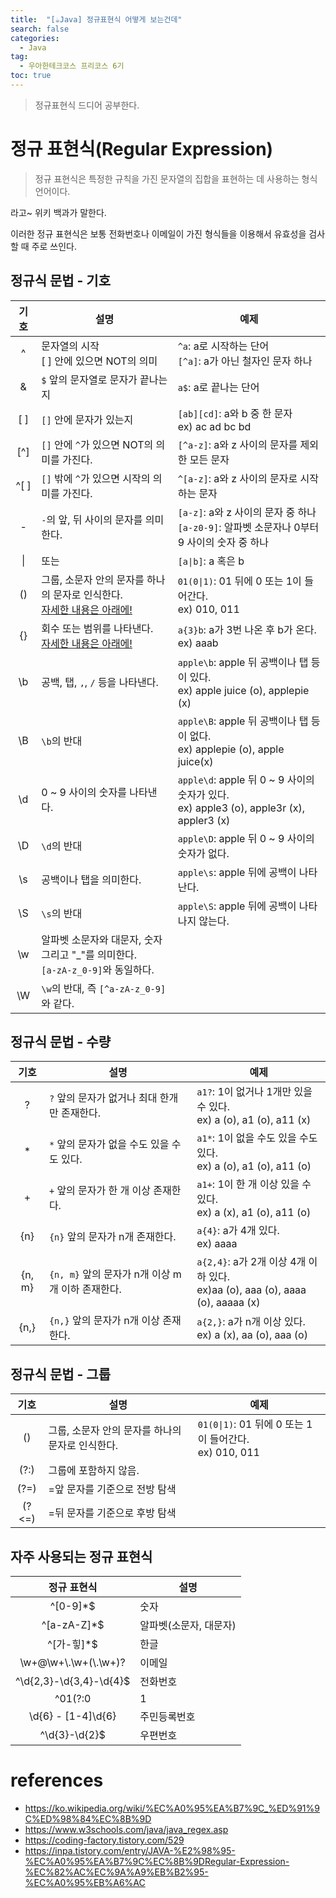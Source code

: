 ```yaml
---
title:  "[☕Java] 정규표현식 어떻게 보는건데"
search: false
categories: 
  - Java
tag:
  - 우아한테크코스 프리코스 6기
toc: true
---
```


> 정규표현식 드디어 공부한다.

# 정규 표현식(Regular Expression)
> 정규 표현식은 특정한 규칙을 가진 문자열의 집합을 표현하는 데 사용하는 형식 언어이다.

라고~ 위키 백과가 말한다.

이러한 정규 표현식은 보통 전화번호나 이메일이 가진 형식들을 이용해서 유효성을 검사할 때 주로 쓰인다.

## 정규식 문법 - 기호

|기호|설명|예제|
|-------|----------|---------|
|<center>^</center>|문자열의 시작<br>[ ] 안에 있으면 NOT의 의미|`^a`: a로 시작하는 단어<br>`[^a]`: a가 아닌 철자인 문자 하나|
|<center>&</center>|`$` 앞의 문자열로 문자가 끝나는지|`a$`: a로 끝나는 단어|
|<center>[ ]</center>|`[]` 안에 문자가 있는지|`[ab][cd]`: a와 b 중 한 문자 <br> ex) ac ad bc bd|
|<center>[^]</center>|`[]` 안에 `^`가 있으면 NOT의 의미를 가진다.|`[^a-z]`: a와 z 사이의 문자를 제외한 모든 문자|
|<center>^[ ]</center>|`[]` 밖에 `^`가 있으면 시작의 의미를 가진다.|`^[a-z]`: a와 z 사이의 문자로 시작하는 문자|
|<center>-</center>|`-`의 앞, 뒤 사이의 문자를 의미한다.|`[a-z]`: a와 z 사이의 문자 중 하나<br>`[a-z0-9]`: 알파벳 소문자나 0부터 9 사이의 숫자 중 하나|
|<center>\|</center>|또는|`[a\|b]`: a 혹은 b|
|<center>()</center>|그룹, 소문자 안의 문자를 하나의 문자로 인식한다.<br>[자세한 내용은 아래에!](#정규식-문법---그룹)|`01(0\|1)`: 01 뒤에 0 또는 1이 들어간다.<br>ex) 010, 011|
|<center>{}</center>|회수 또는 범위를 나타낸다.<br>[자세한 내용은 아래에!](#정규식-문법---수량)|`a{3}b`: a가 3번 나온 후 b가 온다.<br> ex) aaab|
|<center>\b</center>|공백, 탭, ` , `, ` / ` 등을 나타낸다.|`apple\b`: apple 뒤 공백이나 탭 등이 있다.<br>ex) apple juice (o), applepie (x)|
|<center>\B</center>|`\b`의 반대|`apple\B`: apple 뒤 공백이나 탭 등이 없다.<br>ex) applepie (o), apple juice(x)|
|<center>\d</center>|0 ~ 9 사이의 숫자를 나타낸다.|`apple\d`: apple 뒤 0 ~ 9 사이의 숫자가 있다.<br>ex) apple3 (o), apple3r (x), appler3 (x)|
|<center>\D</center>|`\d`의 반대|`apple\D`: apple 뒤 0 ~ 9 사이의 숫자가 없다.|
|<center>\s</center>|공백이나 탭을 의미한다.|`apple\s`: apple 뒤에 공백이 나타난다.|
|<center>\S</center>|`\s`의 반대|`apple\S`: apple 뒤에 공백이 나타나지 않는다.|
|<center>\w</center>|알파벳 소문자와 대문자, 숫자 그리고 "_"를 의미한다.<br>`[a-zA-z_0-9]`와 동일하다.||
|<center>\W</center>|`\w`의 반대, 즉 `[^a-zA-z_0-9]`와 같다.||

## 정규식 문법 - 수량

|기호|설명|예제|
|---|---|---|
|<center>?</center>|`?` 앞의 문자가 없거나 최대 한개만 존재한다.|`a1?`: 1이 없거나 1개만 있을 수 있다.<br>ex) a (o), a1 (o), a11 (x)|
|<center>*</center>|`*` 앞의 문자가 없을 수도 있을 수도 있다.|`a1*`: 1이 없을 수도 있을 수도 있다.<br>ex) a (o), a1 (o), a11 (o)|
|<center>+</center>|`+` 앞의 문자가 한 개 이상 존재한다.|`a1+`: 1이 한 개 이상 있을 수 있다.<br>ex) a (x), a1 (o), a11 (o)|
|<center>{n}</center>|`{n}` 앞의 문자가 n개 존재한다.|`a{4}`: a가 4개 있다.<br>ex) aaaa|
|<center>{n, m}</center>|`{n, m}` 앞의 문자가 n개 이상 m개 이하 존재한다.|`a{2,4}`: a가 2개 이상 4개 이하 있다.<br>ex)aa (o), aaa (o), aaaa (o), aaaaa (x)|
|<center>{n,}</center>|`{n,}` 앞의 문자가 n개 이상 존재한다.|`a{2,}`: a가 n개 이상 있다.<br>ex) a (x), aa (o), aaa (o)|

## 정규식 문법 - 그룹

|기호|설명|예제|
|--|--|--|
|<center>()</center>|그룹, 소문자 안의 문자를 하나의 문자로 인식한다.|`01(0\|1)`: 01 뒤에 0 또는 1이 들어간다.<br>ex) 010, 011|
|<center>(?:)</center>|그룹에 포함하지 않음.||
|<center>(?=)</center>|=앞 문자를 기준으로 전방 탐색||
|<center>(?<=)</center>|=뒤 문자를 기준으로 후방 탐색||

## 자주 사용되는 정규 표현식

|정규 표현식|설명|
|--|--|
|<center>^[0-9]*$</center>|숫자|
|<center>^[a-zA-Z]*$</center>|알파벳(소문자, 대문자)|
|<center>^[가-힣]*$</center>|한글|
|<center>\\w+@\\w+\\.\\w+(\\.\\w+)?</center>|이메일
|<center>^\d{2,3}-\d{3,4}-\d{4}$</center>|전화번호|
|<center>^01(?:0|1|[6-9])-(?:\d{3}|\d{4})-\d{4}$</center>|휴대전화번호|
|<center>\d{6} \- [1-4]\d{6}</center>|주민등록번호|
|<center>^\d{3}-\d{2}$</center>|우편번호|

# references
- https://ko.wikipedia.org/wiki/%EC%A0%95%EA%B7%9C_%ED%91%9C%ED%98%84%EC%8B%9D
- https://www.w3schools.com/java/java_regex.asp
- https://coding-factory.tistory.com/529
- https://inpa.tistory.com/entry/JAVA-%E2%98%95-%EC%A0%95%EA%B7%9C%EC%8B%9DRegular-Expression-%EC%82%AC%EC%9A%A9%EB%B2%95-%EC%A0%95%EB%A6%AC